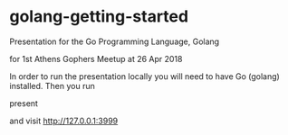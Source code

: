 # golang-getting-started
Presentation for the Go Programming Language, Golang

for 1st Athens Gophers Meetup at 26 Apr 2018

In order to run the presentation locally you will need to have Go (golang) installed. Then you run

present

and visit http://127.0.0.1:3999